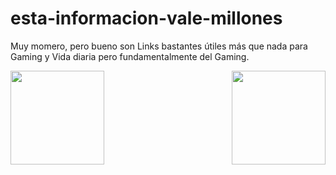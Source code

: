 # esta-informacion-vale-millones
Muy momero, pero bueno son Links bastantes útiles más que nada para Gaming y Vida diaria pero fundamentalmente del Gaming.



<img align="left" height="150" src="https://media2.giphy.com/media/v1.Y2lkPTc5MGI3NjExNm15dzhiZDQxZmhwcm04ZXNrcW5ob2RyYmc4bGNiNnJ0dzBya3YzYSZlcD12MV9pbnRlcm5hbF9naWZfYnlfaWQmY3Q9Zw/MNtCmpUhZKcE0JwGUQ/giphy.gif">
<img align="right" height="150" src="https://media2.giphy.com/media/v1.Y2lkPTc5MGI3NjExYjMwZHRrdWZieWdqMXp5ZW5zNDhvY2VkMWpqNndocmk3MW5qdHBkNyZlcD12MV9pbnRlcm5hbF9naWZfYnlfaWQmY3Q9Zw/MF1S3yYk8cMJKbBBwT/giphy.gif">
